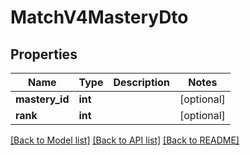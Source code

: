 # MatchV4MasteryDto

## Properties
Name | Type | Description | Notes
------------ | ------------- | ------------- | -------------
**mastery_id** | **int** |  | [optional] 
**rank** | **int** |  | [optional] 

[[Back to Model list]](../README.md#documentation-for-models) [[Back to API list]](../README.md#documentation-for-api-endpoints) [[Back to README]](../README.md)


